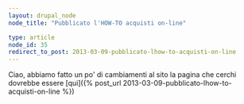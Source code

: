 ```yaml
---
layout: drupal_node
node_title: "Pubblicato l'HOW-TO acquisti on-line"

type: article
node_id: 35
redirect_to_post: 2013-03-09-pubblicato-lhow-to-acquisti-on-line
---
```


Ciao, abbiamo fatto un po' di cambiamenti al sito
la pagina che cerchi dovrebbe essere [qui]({% post_url 2013-03-09-pubblicato-lhow-to-acquisti-on-line %})